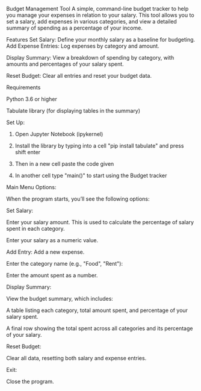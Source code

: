 Budget Management Tool
A simple, command-line budget tracker to help you manage your expenses in relation to your salary. This tool allows you to set a salary, add expenses in various categories, and view a detailed summary of spending as a percentage of your income.

Features
Set Salary: Define your monthly salary as a baseline for budgeting.
Add Expense Entries: Log expenses by category and amount.

Display Summary: View a breakdown of spending by category, with amounts and percentages of your salary spent.

Reset Budget: Clear all entries and reset your budget data.



Requirements

Python 3.6 or higher

Tabulate library (for displaying tables in the summary)



Set Up:

1. Open Jupyter Notebook (ipykernel)

2. Install the library by typing into a cell "pip install tabulate" and press shift enter

3. Then in a new cell paste the code given

4. In another cell type "main()" to start using the Budget tracker



Main Menu Options:

When the program starts, you’ll see the following options:


Set Salary: 

Enter your salary amount. This is used to calculate the percentage of salary spent in each category.

Enter your salary as a numeric value.


Add Entry: Add a new expense.

Enter the category name (e.g., "Food", "Rent"):

Enter the amount spent as a number.


Display Summary: 

View the budget summary, which includes:

A table listing each category, total amount spent, and percentage of your salary spent.

A final row showing the total spent across all categories and its percentage of your salary.


Reset Budget: 

Clear all data, resetting both salary and expense entries.


Exit: 

Close the program.

